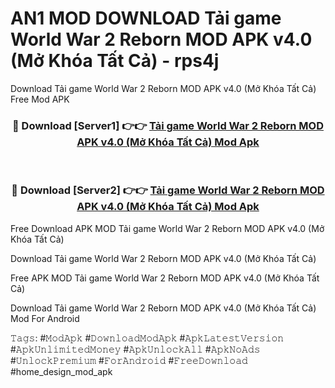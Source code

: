 # AN1 MOD DOWNLOAD Tải game World War 2 Reborn MOD APK v4.0 (Mở Khóa Tất Cả) - rps4j
Download Tải game World War 2 Reborn MOD APK v4.0 (Mở Khóa Tất Cả) Free Mod APK

<div align="center">
<h3>🔴 Download [Server1] 👉👉 <a href="https://apk-comot.site?title=Tải_game_World_War_2_Reborn_MOD_APK_v4.0_(Mở_Khóa_Tất_Cả)">Tải game World War 2 Reborn MOD APK v4.0 (Mở Khóa Tất Cả) Mod Apk</a></h3><br>

<h3>🔴 Download [Server2] 👉👉 <a href="https://apk-comot.site?title=Tải_game_World_War_2_Reborn_MOD_APK_v4.0_(Mở_Khóa_Tất_Cả)">Tải game World War 2 Reborn MOD APK v4.0 (Mở Khóa Tất Cả) Mod Apk</a></h3>
</div>


Free Download APK MOD Tải game World War 2 Reborn MOD APK v4.0 (Mở Khóa Tất Cả)

Download Tải game World War 2 Reborn MOD APK v4.0 (Mở Khóa Tất Cả) 

Free APK MOD Tải game World War 2 Reborn MOD APK v4.0 (Mở Khóa Tất Cả) 

Download Tải game World War 2 Reborn MOD APK v4.0 (Mở Khóa Tất Cả) Mod For Android

𝚃𝚊𝚐𝚜: #𝙼𝚘𝚍𝙰𝚙𝚔 #𝙳𝚘𝚠𝚗𝚕𝚘𝚊𝚍𝙼𝚘𝚍𝙰𝚙𝚔 #𝙰𝚙𝚔𝙻𝚊𝚝𝚎𝚜𝚝𝚅𝚎𝚛𝚜𝚒𝚘𝚗 #𝙰𝚙𝚔𝚄𝚗𝚕𝚒𝚖𝚒𝚝𝚎𝚍𝙼𝚘𝚗𝚎𝚢 #𝙰𝚙𝚔𝚄𝚗𝚕𝚘𝚌𝚔𝙰𝚕𝚕 #𝙰𝚙𝚔𝙽𝚘𝙰𝚍𝚜 #𝚄𝚗𝚕𝚘𝚌𝚔𝙿𝚛𝚎𝚖𝚒𝚞𝚖 #𝙵𝚘𝚛𝙰𝚗𝚍𝚛𝚘𝚒𝚍 #𝙵𝚛𝚎𝚎𝙳𝚘𝚠𝚗𝚕𝚘𝚊𝚍 #home_design_mod_apk